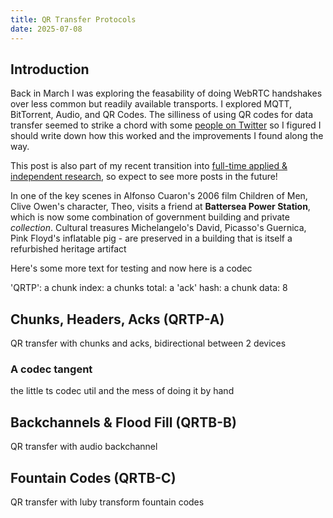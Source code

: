```yaml
---
title: QR Transfer Protocols
date: 2025-07-08
---
```


## Introduction

Back in March I was exploring the feasability of doing WebRTC handshakes over less common but readily available transports. I explored MQTT, BitTorrent, Audio, and QR Codes. The silliness of using QR codes for data transfer seemed to strike a chord with some [people on Twitter](https://x.com/OrionReedOne/status/1901383095648927881) so I figured I should write down how this worked and the improvements I found along the way.

This post is also part of my recent transition into [full-time applied & independent research](https://bsky.app/profile/orionreed.com/post/3lt5jj4hfjc2j), so expect to see more posts in the future!

<md-quote source="Mark Fisher, Capitalist Realism" href="foo.com">In one of the key scenes in Alfonso Cuaron's 2006 film Children of
Men, Clive Owen's character, Theo, visits a friend at **Battersea
Power Station**, which is now some combination of government
building and private _collection_. Cultural treasures
Michelangelo's David, Picasso's Guernica, Pink Floyd's inflatable
pig - are preserved in a building that is itself a refurbished
heritage artifact
</md-quote>

Here's some more text for testing and now here is a codec

<md-codec width='20rem'>
'QRTP': a
chunk index: a
chunks total: a
'ack' hash: a
chunk data: 8
</md-codec>

## Chunks, Headers, Acks (QRTP-A)

QR transfer with chunks and acks, bidirectional between 2 devices

### A codec tangent

the little ts codec util and the mess of doing it by hand

## Backchannels & Flood Fill (QRTB-B)

QR transfer with audio backchannel

## Fountain Codes (QRTB-C)

QR transfer with luby transform fountain codes
